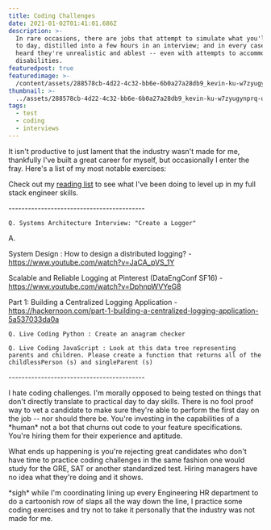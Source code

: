 ```yaml
---
title: Coding Challenges
date: 2021-01-02T01:41:01.686Z
description: >-
  In rare occasions, there are jobs that attempt to simulate what you'll do day
  to day, distilled into a few hours in an interview; and in every case I've
  heard they're unrealistic and ablest -- even with attempts to accommodate for
  disabilities.
featuredpost: true
featuredimage: >-
  /content/assets/288578cb-4d22-4c32-bb6e-6b0a27a28db9_kevin-ku-w7zyugynprq-unsplash.jpg
thumbnail: >-
  ../assets/288578cb-4d22-4c32-bb6e-6b0a27a28db9_kevin-ku-w7zyugynprq-unsplash.jpg
tags:
  - test
  - coding
  - interviews
---
```

It isn't productive to just lament that the industry wasn't made for me, thankfully I've built a great career for myself, but occasionally I enter the fray. Here's a list of my most notable exercises: 

Check out my [reading list](/) to see what I've been doing to level up in my full stack engineer skills.

\------------------------------------------

`Q. Systems Architecture Interview: "Create a Logger"`

A. 

System Design : How to design a distributed logging? -  <https://www.youtube.com/watch?v=JaCA_pVS_1Y>

Scalable and Reliable Logging at Pinterest (DataEngConf SF16) - <https://www.youtube.com/watch?v=DphnpWVYeG8>

Part 1: Building a Centralized Logging Application - <https://hackernoon.com/part-1-building-a-centralized-logging-application-5a537033da0a>

`Q. Live Coding Python : Create an anagram checker`

`Q. Live Coding JavaScript : Look at this data tree representing parents and children. Please create a function that returns all of the childlessPerson (s) and singleParent (s)`

\------------------------------------------

I hate coding challenges. I'm morally opposed to being tested on things that don't directly translate to practical day to day skills. There is no fool proof way to vet a candidate to make sure they're able to perform the first day on the job -- nor should there be. You're investing in the capabilities of a \*human\* not a bot that churns out code to your feature specifications. You're hiring them for their experience and aptitude. 

What ends up happening is you're rejecting great candidates who don't have time to practice coding challenges in the same fashion one would study for the GRE, SAT or another standardized test. Hiring managers have no idea what they're doing and it shows.

\*sigh\* while I'm coordinating lining up every Engineering HR department to do a cartoonish row of slaps all the way down the line, I practice some coding exercises and try not to take it personally that the industry was not made for me.
